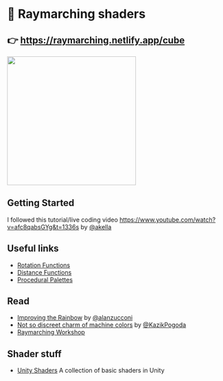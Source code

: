 # 👾 Raymarching shaders

## 👉 https://raymarching.netlify.app/cube

<img src="https://raw.githubusercontent.com/gsimone/r3f-raymarching/master/screenshot.png" width="300" />


## Getting Started

I followed this tutorial/live coding video https://www.youtube.com/watch?v=afc8qabsGYg&t=1336s by [@akella](https://twitter.com/akella) 

## Useful links 

- [Rotation Functions](https://gist.github.com/yiwenl/3f804e80d0930e34a0b33359259b556c)
- [Distance Functions](https://www.iquilezles.org/www/articles/distfunctions/distfunctions.htm)
- [Procedural Palettes](https://iquilezles.org/www/articles/palettes/palettes.htm)


## Read

- [Improving the Rainbow](https://www.alanzucconi.com/2017/07/15/improving-the-rainbow/) by [@alanzucconi](https://twitter.com/AlanZucconi)
- [Not so discreet charm of machine colors](https://medium.com/@kazikpogoda/not-so-discreet-charm-of-machine-colors-1390d4dba3db) by [@KazikPogoda](https://twitter.com/KazikPogoda)
- [Raymarching Workshop](https://github.com/electricsquare/raymarching-workshop)

## Shader stuff

- [Unity Shaders](https://github.com/adrian-miasik/unity-shaders) A collection of basic shaders in Unity
